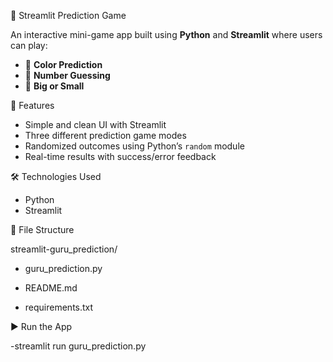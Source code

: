 🔮  Streamlit Prediction Game

An interactive mini-game app built using **Python** and **Streamlit** where users can play:

- 🎨 **Color Prediction**
- 🔢 **Number Guessing**
- 🔺 **Big or Small**

 🚀 Features

 - Simple and clean UI with Streamlit
 - Three different prediction game modes
 - Randomized outcomes using Python’s `random` module
 - Real-time results with success/error feedback
   
🛠 Technologies Used

- Python
- Streamlit

📂 File Structure

streamlit-guru_prediction/

-  guru_prediction.py
 
-  README.md
 
- requirements.txt

▶️ Run the App

-streamlit run guru_prediction.py
